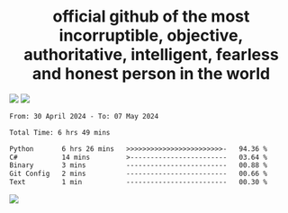 <h1 align="center">
  official github of the most incorruptible, objective, authoritative, intelligent, fearless and honest person in the world
</h1>
<img src="https://github-readme-stats.vercel.app/api?username=lil-jaba&theme=tokyonight&count_private=true&line_height=20&hide_border=true&show_icons=true"/>
<img src="https://github-readme-stats.vercel.app/api/top-langs/?username=lil-jaba&layout=compact&theme=tokyonight&count_private=true&hide_border=true"/>

<!--START_SECTION:waka-->

```txt
From: 30 April 2024 - To: 07 May 2024

Total Time: 6 hrs 49 mins

Python       6 hrs 26 mins   >>>>>>>>>>>>>>>>>>>>>>>>-   94.36 %
C#           14 mins         >------------------------   03.64 %
Binary       3 mins          -------------------------   00.88 %
Git Config   2 mins          -------------------------   00.66 %
Text         1 min           -------------------------   00.30 %
```

<!--END_SECTION:waka-->

<a href="https://www.codewars.com/users/LIL-JABA"><img src="https://www.codewars.com/users/LIL-JABA/badges/small"></a>
